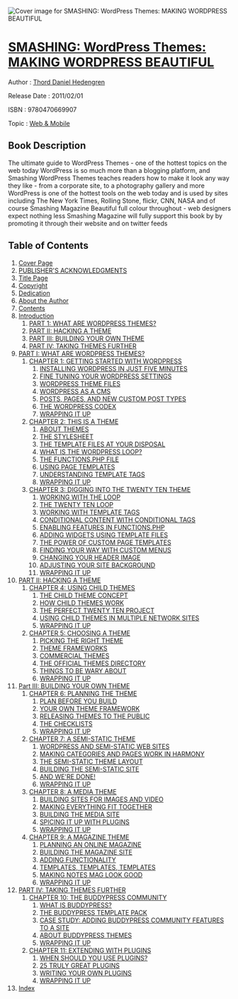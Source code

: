 ![Cover image for SMASHING: WordPress Themes: MAKING WORDPRESS BEAUTIFUL](https://imgdetail.ebookreading.net/cover/cover/web_mobile/EB9780470669907.jpg)

[SMASHING: WordPress Themes: MAKING WORDPRESS BEAUTIFUL](https://ebookreading.net/view/book/SMASHING%3A+WordPress+Themes%3A+MAKING+WORDPRESS+BEAUTIFUL-EB9780470669907_1.html "SMASHING: WordPress Themes: MAKING WORDPRESS BEAUTIFUL")
====================================================================================================================

Author : [Thord Daniel Hedengren](https://ebookreading.net/search/author/Thord+Daniel+Hedengren)

Release Date : 2011/02/01

ISBN : 9780470669907

Topic : [Web & Mobile](https://ebookreading.net/search/category/web-mobile)

Book Description
-----------------

The ultimate guide to WordPress Themes - one of the hottest topics on the web today
WordPress is so much more than a blogging platform, and Smashing WordPress Themes teaches readers how to make it look any way they like - from a corporate site, to a photography gallery and more
WordPress is one of the hottest tools on the web today and is used by sites including The New York Times, Rolling Stone, flickr, CNN, NASA and of course Smashing Magazine
Beautiful full colour throughout - web designers expect nothing less
Smashing Magazine will fully support this book by by promoting it through their website and on twitter feeds
              
Table of Contents
-----------------

1. [Cover Page](https://ebookreading.net/view/book/SMASHING%3A+WordPress+Themes%3A+MAKING+WORDPRESS+BEAUTIFUL-EB9780470669907_1.html)
1. [PUBLISHER&#39;S ACKNOWLEDGMENTS](https://ebookreading.net/view/book/SMASHING%3A+WordPress+Themes%3A+MAKING+WORDPRESS+BEAUTIFUL-EB9780470669907_2.html#publisher)
1. [Title Page](https://ebookreading.net/view/book/SMASHING%3A+WordPress+Themes%3A+MAKING+WORDPRESS+BEAUTIFUL-EB9780470669907_3.html)
1. [Copyright](https://ebookreading.net/view/book/SMASHING%3A+WordPress+Themes%3A+MAKING+WORDPRESS+BEAUTIFUL-EB9780470669907_4.html)
1. [Dedication](https://ebookreading.net/view/book/SMASHING%3A+WordPress+Themes%3A+MAKING+WORDPRESS+BEAUTIFUL-EB9780470669907_5.html)
1. [About the Author](https://ebookreading.net/view/book/SMASHING%3A+WordPress+Themes%3A+MAKING+WORDPRESS+BEAUTIFUL-EB9780470669907_6.html)
1. [Contents](https://ebookreading.net/view/book/SMASHING%3A+WordPress+Themes%3A+MAKING+WORDPRESS+BEAUTIFUL-EB9780470669907_7.html)
1. [Introduction](https://ebookreading.net/view/book/SMASHING%3A+WordPress+Themes%3A+MAKING+WORDPRESS+BEAUTIFUL-EB9780470669907_8.html#intro)
    1. [PART 1: WHAT ARE WORDPRESS THEMES?](https://ebookreading.net/view/book/SMASHING%3A+WordPress+Themes%3A+MAKING+WORDPRESS+BEAUTIFUL-EB9780470669907_8.html#intro-sec001)
    1. [PART II: HACKING A THEME](https://ebookreading.net/view/book/SMASHING%3A+WordPress+Themes%3A+MAKING+WORDPRESS+BEAUTIFUL-EB9780470669907_8.html#intro-sec002)
    1. [PART III: BUILDING YOUR OWN THEME](https://ebookreading.net/view/book/SMASHING%3A+WordPress+Themes%3A+MAKING+WORDPRESS+BEAUTIFUL-EB9780470669907_8.html#intro-sec003)
    1. [PART IV: TAKING THEMES FURTHER](https://ebookreading.net/view/book/SMASHING%3A+WordPress+Themes%3A+MAKING+WORDPRESS+BEAUTIFUL-EB9780470669907_8.html#intro-sec004)
1. [PART I: WHAT ARE WORDPRESS THEMES?](https://ebookreading.net/view/book/SMASHING%3A+WordPress+Themes%3A+MAKING+WORDPRESS+BEAUTIFUL-EB9780470669907_9.html#par)
    1. [CHAPTER 1: GETTING STARTED WITH WORDPRESS](https://ebookreading.net/view/book/SMASHING%3A+WordPress+Themes%3A+MAKING+WORDPRESS+BEAUTIFUL-EB9780470669907_10.html#ch1)
        1. [INSTALLING WORDPRESS IN JUST FIVE MINUTES](https://ebookreading.net/view/book/SMASHING%3A+WordPress+Themes%3A+MAKING+WORDPRESS+BEAUTIFUL-EB9780470669907_10.html#ch001-sec001)
        1. [FINE TUNING YOUR WORDPRESS SETTINGS](https://ebookreading.net/view/book/SMASHING%3A+WordPress+Themes%3A+MAKING+WORDPRESS+BEAUTIFUL-EB9780470669907_10.html#ch001-sec007)
        1. [WORDPRESS THEME FILES](https://ebookreading.net/view/book/SMASHING%3A+WordPress+Themes%3A+MAKING+WORDPRESS+BEAUTIFUL-EB9780470669907_10.html#ch001-sec012)
        1. [WORDPRESS AS A CMS](https://ebookreading.net/view/book/SMASHING%3A+WordPress+Themes%3A+MAKING+WORDPRESS+BEAUTIFUL-EB9780470669907_10.html#ch001-sec013)
        1. [POSTS, PAGES, AND NEW CUSTOM POST TYPES](https://ebookreading.net/view/book/SMASHING%3A+WordPress+Themes%3A+MAKING+WORDPRESS+BEAUTIFUL-EB9780470669907_10.html#ch001-sec014)
        1. [THE WORDPRESS CODEX](https://ebookreading.net/view/book/SMASHING%3A+WordPress+Themes%3A+MAKING+WORDPRESS+BEAUTIFUL-EB9780470669907_10.html#ch001-sec017)
        1. [WRAPPING IT UP](https://ebookreading.net/view/book/SMASHING%3A+WordPress+Themes%3A+MAKING+WORDPRESS+BEAUTIFUL-EB9780470669907_10.html#ch001-sec018)
    1. [CHAPTER 2: THIS IS A THEME](https://ebookreading.net/view/book/SMASHING%3A+WordPress+Themes%3A+MAKING+WORDPRESS+BEAUTIFUL-EB9780470669907_11.html#ch2)
        1. [ABOUT THEMES](https://ebookreading.net/view/book/SMASHING%3A+WordPress+Themes%3A+MAKING+WORDPRESS+BEAUTIFUL-EB9780470669907_11.html#ch002-sec001)
        1. [THE STYLESHEET](https://ebookreading.net/view/book/SMASHING%3A+WordPress+Themes%3A+MAKING+WORDPRESS+BEAUTIFUL-EB9780470669907_11.html#ch002-sec002)
        1. [THE TEMPLATE FILES AT YOUR DISPOSAL](https://ebookreading.net/view/book/SMASHING%3A+WordPress+Themes%3A+MAKING+WORDPRESS+BEAUTIFUL-EB9780470669907_11.html#ch002-sec007)
        1. [WHAT IS THE WORDPRESS LOOP?](https://ebookreading.net/view/book/SMASHING%3A+WordPress+Themes%3A+MAKING+WORDPRESS+BEAUTIFUL-EB9780470669907_11.html#ch002-sec012)
        1. [THE FUNCTIONS.PHP FILE](https://ebookreading.net/view/book/SMASHING%3A+WordPress+Themes%3A+MAKING+WORDPRESS+BEAUTIFUL-EB9780470669907_11.html#ch002-sec015)
        1. [USING PAGE TEMPLATES](https://ebookreading.net/view/book/SMASHING%3A+WordPress+Themes%3A+MAKING+WORDPRESS+BEAUTIFUL-EB9780470669907_11.html#ch002-sec016)
        1. [UNDERSTANDING TEMPLATE TAGS](https://ebookreading.net/view/book/SMASHING%3A+WordPress+Themes%3A+MAKING+WORDPRESS+BEAUTIFUL-EB9780470669907_11.html#ch002-sec019)
        1. [WRAPPING IT UP](https://ebookreading.net/view/book/SMASHING%3A+WordPress+Themes%3A+MAKING+WORDPRESS+BEAUTIFUL-EB9780470669907_11.html#ch002-sec020)
    1. [CHAPTER 3: DIGGING INTO THE TWENTY TEN THEME](https://ebookreading.net/view/book/SMASHING%3A+WordPress+Themes%3A+MAKING+WORDPRESS+BEAUTIFUL-EB9780470669907_12.html#ch3)
        1. [WORKING WITH THE LOOP](https://ebookreading.net/view/book/SMASHING%3A+WordPress+Themes%3A+MAKING+WORDPRESS+BEAUTIFUL-EB9780470669907_12.html#ch003-sec001)
        1. [THE TWENTY TEN LOOP](https://ebookreading.net/view/book/SMASHING%3A+WordPress+Themes%3A+MAKING+WORDPRESS+BEAUTIFUL-EB9780470669907_12.html#ch003-sec005)
        1. [WORKING WITH TEMPLATE TAGS](https://ebookreading.net/view/book/SMASHING%3A+WordPress+Themes%3A+MAKING+WORDPRESS+BEAUTIFUL-EB9780470669907_12.html#ch003-sec008)
        1. [CONDITIONAL CONTENT WITH CONDITIONAL TAGS](https://ebookreading.net/view/book/SMASHING%3A+WordPress+Themes%3A+MAKING+WORDPRESS+BEAUTIFUL-EB9780470669907_12.html#ch003-sec015)
        1. [ENABLING FEATURES IN FUNCTIONS.PHP](https://ebookreading.net/view/book/SMASHING%3A+WordPress+Themes%3A+MAKING+WORDPRESS+BEAUTIFUL-EB9780470669907_12.html#ch003-sec018)
        1. [ADDING WIDGETS USING TEMPLATE FILES](https://ebookreading.net/view/book/SMASHING%3A+WordPress+Themes%3A+MAKING+WORDPRESS+BEAUTIFUL-EB9780470669907_12.html#ch003-sec021)
        1. [THE POWER OF CUSTOM PAGE TEMPLATES](https://ebookreading.net/view/book/SMASHING%3A+WordPress+Themes%3A+MAKING+WORDPRESS+BEAUTIFUL-EB9780470669907_12.html#ch003-sec026)
        1. [FINDING YOUR WAY WITH CUSTOM MENUS](https://ebookreading.net/view/book/SMASHING%3A+WordPress+Themes%3A+MAKING+WORDPRESS+BEAUTIFUL-EB9780470669907_12.html#ch003-sec029)
        1. [CHANGING YOUR HEADER IMAGE](https://ebookreading.net/view/book/SMASHING%3A+WordPress+Themes%3A+MAKING+WORDPRESS+BEAUTIFUL-EB9780470669907_12.html#ch003-sec033)
        1. [ADJUSTING YOUR SITE BACKGROUND](https://ebookreading.net/view/book/SMASHING%3A+WordPress+Themes%3A+MAKING+WORDPRESS+BEAUTIFUL-EB9780470669907_12.html#ch003-sec037)
        1. [WRAPPING IT UP](https://ebookreading.net/view/book/SMASHING%3A+WordPress+Themes%3A+MAKING+WORDPRESS+BEAUTIFUL-EB9780470669907_12.html#ch003-sec038)
1. [PART II: HACKING A THEME](https://ebookreading.net/view/book/SMASHING%3A+WordPress+Themes%3A+MAKING+WORDPRESS+BEAUTIFUL-EB9780470669907_13.html#par)
    1. [CHAPTER 4: USING CHILD THEMES](https://ebookreading.net/view/book/SMASHING%3A+WordPress+Themes%3A+MAKING+WORDPRESS+BEAUTIFUL-EB9780470669907_14.html#ch4)
        1. [THE CHILD THEME CONCEPT](https://ebookreading.net/view/book/SMASHING%3A+WordPress+Themes%3A+MAKING+WORDPRESS+BEAUTIFUL-EB9780470669907_14.html#ch004-sec001)
        1. [HOW CHILD THEMES WORK](https://ebookreading.net/view/book/SMASHING%3A+WordPress+Themes%3A+MAKING+WORDPRESS+BEAUTIFUL-EB9780470669907_14.html#ch004-sec003)
        1. [THE PERFECT TWENTY TEN PROJECT](https://ebookreading.net/view/book/SMASHING%3A+WordPress+Themes%3A+MAKING+WORDPRESS+BEAUTIFUL-EB9780470669907_14.html#ch004-sec009)
        1. [USING CHILD THEMES IN MULTIPLE NETWORK SITES](https://ebookreading.net/view/book/SMASHING%3A+WordPress+Themes%3A+MAKING+WORDPRESS+BEAUTIFUL-EB9780470669907_14.html#ch004-sec012)
        1. [WRAPPING IT UP](https://ebookreading.net/view/book/SMASHING%3A+WordPress+Themes%3A+MAKING+WORDPRESS+BEAUTIFUL-EB9780470669907_14.html#ch004-sec013)
    1. [CHAPTER 5: CHOOSING A THEME](https://ebookreading.net/view/book/SMASHING%3A+WordPress+Themes%3A+MAKING+WORDPRESS+BEAUTIFUL-EB9780470669907_15.html#ch5)
        1. [PICKING THE RIGHT THEME](https://ebookreading.net/view/book/SMASHING%3A+WordPress+Themes%3A+MAKING+WORDPRESS+BEAUTIFUL-EB9780470669907_15.html#ch005-sec001)
        1. [THEME FRAMEWORKS](https://ebookreading.net/view/book/SMASHING%3A+WordPress+Themes%3A+MAKING+WORDPRESS+BEAUTIFUL-EB9780470669907_15.html#ch005-sec005)
        1. [COMMERCIAL THEMES](https://ebookreading.net/view/book/SMASHING%3A+WordPress+Themes%3A+MAKING+WORDPRESS+BEAUTIFUL-EB9780470669907_15.html#ch005-sec008)
        1. [THE OFFICIAL THEMES DIRECTORY](https://ebookreading.net/view/book/SMASHING%3A+WordPress+Themes%3A+MAKING+WORDPRESS+BEAUTIFUL-EB9780470669907_15.html#ch005-sec009)
        1. [THINGS TO BE WARY ABOUT](https://ebookreading.net/view/book/SMASHING%3A+WordPress+Themes%3A+MAKING+WORDPRESS+BEAUTIFUL-EB9780470669907_15.html#ch005-sec010)
        1. [WRAPPING IT UP](https://ebookreading.net/view/book/SMASHING%3A+WordPress+Themes%3A+MAKING+WORDPRESS+BEAUTIFUL-EB9780470669907_15.html#ch005-sec011)
1. [Part III: BUILDING YOUR OWN THEME](https://ebookreading.net/view/book/SMASHING%3A+WordPress+Themes%3A+MAKING+WORDPRESS+BEAUTIFUL-EB9780470669907_16.html#par)
    1. [CHAPTER 6: PLANNING THE THEME](https://ebookreading.net/view/book/SMASHING%3A+WordPress+Themes%3A+MAKING+WORDPRESS+BEAUTIFUL-EB9780470669907_17.html#ch6)
        1. [PLAN BEFORE YOU BUILD](https://ebookreading.net/view/book/SMASHING%3A+WordPress+Themes%3A+MAKING+WORDPRESS+BEAUTIFUL-EB9780470669907_17.html#ch006-sec001)
        1. [YOUR OWN THEME FRAMEWORK](https://ebookreading.net/view/book/SMASHING%3A+WordPress+Themes%3A+MAKING+WORDPRESS+BEAUTIFUL-EB9780470669907_17.html#ch006-sec005)
        1. [RELEASING THEMES TO THE PUBLIC](https://ebookreading.net/view/book/SMASHING%3A+WordPress+Themes%3A+MAKING+WORDPRESS+BEAUTIFUL-EB9780470669907_17.html#ch006-sec008)
        1. [THE CHECKLISTS](https://ebookreading.net/view/book/SMASHING%3A+WordPress+Themes%3A+MAKING+WORDPRESS+BEAUTIFUL-EB9780470669907_17.html#ch006-sec012)
        1. [WRAPPING IT UP](https://ebookreading.net/view/book/SMASHING%3A+WordPress+Themes%3A+MAKING+WORDPRESS+BEAUTIFUL-EB9780470669907_17.html#ch006-sec016)
    1. [CHAPTER 7: A SEMI-STATIC THEME](https://ebookreading.net/view/book/SMASHING%3A+WordPress+Themes%3A+MAKING+WORDPRESS+BEAUTIFUL-EB9780470669907_18.html#ch7)
        1. [WORDPRESS AND SEMI-STATIC WEB SITES](https://ebookreading.net/view/book/SMASHING%3A+WordPress+Themes%3A+MAKING+WORDPRESS+BEAUTIFUL-EB9780470669907_18.html#ch007-sec001)
        1. [MAKING CATEGORIES AND PAGES WORK IN HARMONY](https://ebookreading.net/view/book/SMASHING%3A+WordPress+Themes%3A+MAKING+WORDPRESS+BEAUTIFUL-EB9780470669907_18.html#ch007-sec004)
        1. [THE SEMI-STATIC THEME LAYOUT](https://ebookreading.net/view/book/SMASHING%3A+WordPress+Themes%3A+MAKING+WORDPRESS+BEAUTIFUL-EB9780470669907_18.html#ch007-sec007)
        1. [BUILDING THE SEMI-STATIC SITE](https://ebookreading.net/view/book/SMASHING%3A+WordPress+Themes%3A+MAKING+WORDPRESS+BEAUTIFUL-EB9780470669907_18.html#ch007-sec010)
        1. [AND WE&#39;RE DONE!](https://ebookreading.net/view/book/SMASHING%3A+WordPress+Themes%3A+MAKING+WORDPRESS+BEAUTIFUL-EB9780470669907_18.html#ch007-sec021)
        1. [WRAPPING IT UP](https://ebookreading.net/view/book/SMASHING%3A+WordPress+Themes%3A+MAKING+WORDPRESS+BEAUTIFUL-EB9780470669907_18.html#ch007-sec024)
    1. [CHAPTER 8: A MEDIA THEME](https://ebookreading.net/view/book/SMASHING%3A+WordPress+Themes%3A+MAKING+WORDPRESS+BEAUTIFUL-EB9780470669907_19.html#ch8)
        1. [BUILDING SITES FOR IMAGES AND VIDEO](https://ebookreading.net/view/book/SMASHING%3A+WordPress+Themes%3A+MAKING+WORDPRESS+BEAUTIFUL-EB9780470669907_19.html#ch008-sec001)
        1. [MAKING EVERYTHING FIT TOGETHER](https://ebookreading.net/view/book/SMASHING%3A+WordPress+Themes%3A+MAKING+WORDPRESS+BEAUTIFUL-EB9780470669907_19.html#ch008-sec004)
        1. [BUILDING THE MEDIA SITE](https://ebookreading.net/view/book/SMASHING%3A+WordPress+Themes%3A+MAKING+WORDPRESS+BEAUTIFUL-EB9780470669907_19.html#ch008-sec007)
        1. [SPICING IT UP WITH PLUGINS](https://ebookreading.net/view/book/SMASHING%3A+WordPress+Themes%3A+MAKING+WORDPRESS+BEAUTIFUL-EB9780470669907_19.html#ch008-sec016)
        1. [WRAPPING IT UP](https://ebookreading.net/view/book/SMASHING%3A+WordPress+Themes%3A+MAKING+WORDPRESS+BEAUTIFUL-EB9780470669907_19.html#ch008-sec019)
    1. [CHAPTER 9: A MAGAZINE THEME](https://ebookreading.net/view/book/SMASHING%3A+WordPress+Themes%3A+MAKING+WORDPRESS+BEAUTIFUL-EB9780470669907_20.html#ch9)
        1. [PLANNING AN ONLINE MAGAZINE](https://ebookreading.net/view/book/SMASHING%3A+WordPress+Themes%3A+MAKING+WORDPRESS+BEAUTIFUL-EB9780470669907_20.html#ch009-sec001)
        1. [BUILDING THE MAGAZINE SITE](https://ebookreading.net/view/book/SMASHING%3A+WordPress+Themes%3A+MAKING+WORDPRESS+BEAUTIFUL-EB9780470669907_20.html#ch009-sec004)
        1. [ADDING FUNCTIONALITY](https://ebookreading.net/view/book/SMASHING%3A+WordPress+Themes%3A+MAKING+WORDPRESS+BEAUTIFUL-EB9780470669907_20.html#ch009-sec011)
        1. [TEMPLATES, TEMPLATES, TEMPLATES](https://ebookreading.net/view/book/SMASHING%3A+WordPress+Themes%3A+MAKING+WORDPRESS+BEAUTIFUL-EB9780470669907_20.html#ch009-sec020)
        1. [MAKING NOTES MAG LOOK GOOD](https://ebookreading.net/view/book/SMASHING%3A+WordPress+Themes%3A+MAKING+WORDPRESS+BEAUTIFUL-EB9780470669907_20.html#ch009-sec025)
        1. [WRAPPING IT UP](https://ebookreading.net/view/book/SMASHING%3A+WordPress+Themes%3A+MAKING+WORDPRESS+BEAUTIFUL-EB9780470669907_20.html#ch009-sec030)
1. [PART IV: TAKING THEMES FURTHER](https://ebookreading.net/view/book/SMASHING%3A+WordPress+Themes%3A+MAKING+WORDPRESS+BEAUTIFUL-EB9780470669907_21.html#par)
    1. [CHAPTER 10: THE BUDDYPRESS COMMUNITY](https://ebookreading.net/view/book/SMASHING%3A+WordPress+Themes%3A+MAKING+WORDPRESS+BEAUTIFUL-EB9780470669907_22.html#ch10)
        1. [WHAT IS BUDDYPRESS?](https://ebookreading.net/view/book/SMASHING%3A+WordPress+Themes%3A+MAKING+WORDPRESS+BEAUTIFUL-EB9780470669907_22.html#ch0010-sec001)
        1. [THE BUDDYPRESS TEMPLATE PACK](https://ebookreading.net/view/book/SMASHING%3A+WordPress+Themes%3A+MAKING+WORDPRESS+BEAUTIFUL-EB9780470669907_22.html#ch0010-sec004)
        1. [CASE STUDY: ADDING BUDDYPRESS COMMUNITY FEATURES TO A SITE](https://ebookreading.net/view/book/SMASHING%3A+WordPress+Themes%3A+MAKING+WORDPRESS+BEAUTIFUL-EB9780470669907_22.html#ch0010-sec007)
        1. [ABOUT BUDDYPRESS THEMES](https://ebookreading.net/view/book/SMASHING%3A+WordPress+Themes%3A+MAKING+WORDPRESS+BEAUTIFUL-EB9780470669907_22.html#ch0010-sec015)
        1. [WRAPPING IT UP](https://ebookreading.net/view/book/SMASHING%3A+WordPress+Themes%3A+MAKING+WORDPRESS+BEAUTIFUL-EB9780470669907_22.html#ch0010-sec018)
    1. [CHAPTER 11: EXTENDING WITH PLUGINS](https://ebookreading.net/view/book/SMASHING%3A+WordPress+Themes%3A+MAKING+WORDPRESS+BEAUTIFUL-EB9780470669907_23.html#ch11)
        1. [WHEN SHOULD YOU USE PLUGINS?](https://ebookreading.net/view/book/SMASHING%3A+WordPress+Themes%3A+MAKING+WORDPRESS+BEAUTIFUL-EB9780470669907_23.html#ch0011-sec001)
        1. [25 TRULY GREAT PLUGINS](https://ebookreading.net/view/book/SMASHING%3A+WordPress+Themes%3A+MAKING+WORDPRESS+BEAUTIFUL-EB9780470669907_23.html#ch0011-sec006)
        1. [WRITING YOUR OWN PLUGINS](https://ebookreading.net/view/book/SMASHING%3A+WordPress+Themes%3A+MAKING+WORDPRESS+BEAUTIFUL-EB9780470669907_23.html#ch0011-sec043)
        1. [WRAPPING IT UP](https://ebookreading.net/view/book/SMASHING%3A+WordPress+Themes%3A+MAKING+WORDPRESS+BEAUTIFUL-EB9780470669907_23.html#ch0011-sec044)
1. [Index](https://ebookreading.net/view/book/SMASHING%3A+WordPress+Themes%3A+MAKING+WORDPRESS+BEAUTIFUL-EB9780470669907_24.html)
